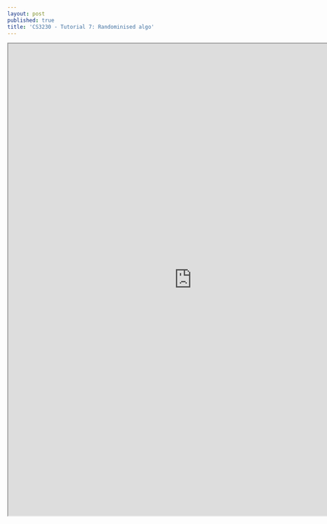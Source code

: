```yaml
---
layout: post
published: true
title: 'CS3230 - Tutorial 7: Randominised algo'
---
```

<iframe src="https://drive.google.com/file/d/1F0_Eg4FaSNb1QBPQJAuo_nJ5SK9bQxK-/preview" width="840" height="1080"></iframe>
